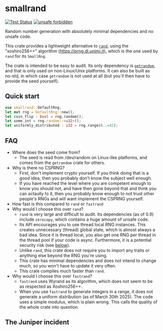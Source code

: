 smallrand
=========

[![Test Status](https://github.com/hpenne/smallrand/actions/workflows/rust.yml/badge.svg?event=push)](https://github.com/hpenne/smallrand/actions)
[![unsafe forbidden](https://img.shields.io/badge/unsafe-forbidden-success.svg)](https://github.com/rust-secure-code/safety-dance/)

Random number generation with absolutely minimal dependencies and no unsafe code.

This crate provides a lightweight alternative to [`rand`](https://crates.io/crates/rand), using the "xoshiro256++"
algorithm (<https://prng.di.unimi.it>), which is the one used by `rand` for its `SmallRng`.

The crate is intended to be easy to audit. Its only dependency is [`getrandom`](https://crates.io/crates/getrandom), and
that is only used on non-Linux/Unix platforms. It can also be built as no-std, in which case `getrandom` is not used at
all (but you´ll then have to provide the seed yourself).

Quick start
-----

```rust
use smallrand::DefaultRng;
let mut rng = DefaultRng::new();
let coin_flip : bool = rng.random();
let some_int = rng.random::<u32>();
let uniformly_distributed : u32 = rng.range(0..=42);
```

FAQ
---

* Where does the seed come from?
    - The seed is read from /dev/random on Linux-like platforms, and comes from the `getrandom` crate for others.
* Why is there no CSPRNG?
    - First, don't implement crypto yourself. If you think doing that is a good idea, then you probably don't know the
      subject
      well enough.
    - If you have reached the level where you are competent enough to know you should not, and have then gone beyond
      that and think you can actaully to it, then you probably know enough to not trust other people's RNGs and will
      want implement the CSPRNG yourself.
* How fast is this compared to `rand` or `fastrand`
* Why would I choose this over `rand`?
    - `rand` is very large and difficult to audit. Its dependencies (as of 0.9) include `zerocopy`, which contains a
      huge amount of unsafe code.
    - Its API encourages you to use thread local RNG instances. This creates unnecessary (thread) global state, which is
      almost always a bad idea. Since it is thread local, you also get one RNG per thread in the thread pool if your
      code is
      async. Furthermore, it is a potential security risk (see [below](#the-juniper-incident)).
    - Unlike `rand`, this crate does not require you to import any traits or anything else beyond the RNG you're using.
    - This crate has minimal dependencies and does not intend to change much, so you won't have to update it very often.
    - This crate compiles much faster than `rand`.
* Why would I choose this over `fastrand`?
    - `fastrand` uses Wyrand as its algorithm, which does not seem to be as respected as Xoshiro256++.
    - When you use `fastrand` to generate integers in a range, it does not generate a uniform distribution (as of March
      30th 2025). The code uses a simple modulus, which is plain wrong. This calls the quality of the whole crate into
      question.

## The Juniper incident


